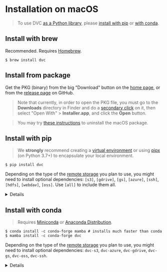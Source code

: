 # Installation on macOS

> To use DVC [as a Python library](/doc/api-reference), please
> [install with pip](#install-with-pip) or [with conda](#install-with-conda).

## Install with brew

Recommended. Requires [Homebrew](https://brew.sh/).

```dvc
$ brew install dvc
```

## Install from package

Get the PKG (binary) from the big "Download" button on the [home page](/), or
from the [release page](https://github.com/iterative/dvc/releases/) on GitHub.

> Note that currently, in order to open the PKG file, you must go to the
> **Downloads** directory in Finder and do a
> [secondary click](https://support.apple.com/en-us/HT207700) on it, then select
> "Open With" > **Installer.app**, and click the **Open** button.

> You may try [these instructions](https://stackoverflow.com/a/42120328/761963)
> to uninstall the macOS package.

## Install with pip

> We **strongly** recommend creating a
> [virtual environment](https://python.readthedocs.io/en/stable/library/venv.html)
> or using
> [pipx](https://packaging.python.org/guides/installing-stand-alone-command-line-tools/)
> (on Python 3.7+) to encapsulate your local environment.

```dvc
$ pip install dvc
```

Depending on the type of the [remote storage](/doc/command-reference/remote) you
plan to use, you might need to install optional dependencies: `[s3]`,
`[gdrive]`, `[gs]`, `[azure]`, `[ssh]`, `[hdfs]`, `[webdav]`, `[oss]`. Use
`[all]` to include them all.

<details>

### Example: with support for Amazon S3 storage

```dvc
$ pip install "dvc[s3]"
```

In this case it installs the `boto3` library along with DVC.

</details>

## Install with conda

> Requires [Miniconda](https://docs.conda.io/en/latest/miniconda.html) or
> [Anaconda Distribution](https://docs.anaconda.com/anaconda/).

```dvc
$ conda install -c conda-forge mamba # installs much faster than conda
$ mamba install -c conda-forge dvc
```

Depending on the type of the [remote storage](/doc/command-reference/remote) you
plan to use, you might need to install optional dependencies: `dvc-s3`,
`dvc-azure`, `dvc-gdrive`, `dvc-gs`, `dvc-oss`, `dvc-ssh`.

<details>

### Example: with support for Amazon S3 storage

```dvc
$ conda install -c conda-forge mamba # installs much faster than conda
$ mamba install -c conda-forge dvc-s3
```

In this case it installs the `boto3` library along with DVC.

</details>
